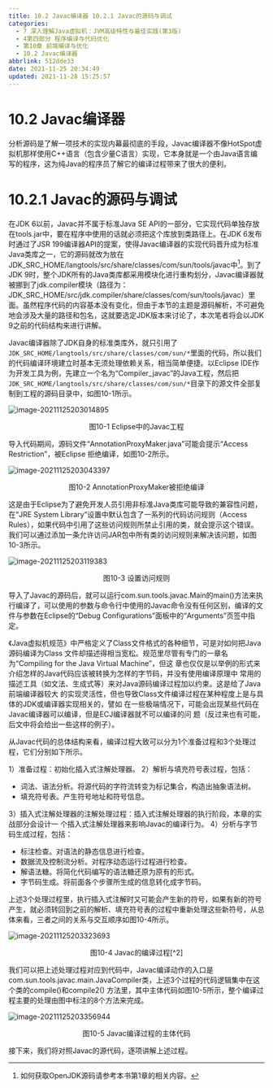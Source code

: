 ```yaml
---
title: 10.2 Javac编译器 10.2.1 Javac的源码与调试
categories: 
  - 7 深入理解Java虛拟机：JVM高级特性与最佳实践(第3版)
  - 4第四部分 程序编译与代码优化
  - 第10章 前端编译与优化
  - 10.2 Javac编译器
abbrlink: 512dde33
date: 2021-11-25 20:34:49
updated: 2021-11-28 15:25:57
---
```

# 10.2 Javac编译器
分析源码是了解一项技术的实现内幕最彻底的手段，Javac编译器不像HotSpot虚拟机那样使用C++语言（包含少量C语言）实现，它本身就是一个由Java语言编写的程序，这为纯Java的程序员了解它的编译过程带来了很大的便利。

# 10.2.1 Javac的源码与调试
在JDK 6以前，Javac并不属于标准Java SE API的一部分，它实现代码单独存放在tools.jar中，要在程序中使用的话就必须把这个库放到类路径上。在JDK 6发布时通过了JSR 199编译器API的提案，使得Javac编译器的实现代码晋升成为标准Java类库之一，它的源码就改为放在JDK_SRC_HOME/langtools/src/share/classes/com/sun/tools/javac中[^1]。到了JDK 9时，整个JDK所有的Java类库都采用模块化进行重构划分，Javac编译器就被挪到了jdk.compiler模块（路径为： JDK_SRC_HOME/src/jdk.compiler/share/classes/com/sun/tools/javac）里面。虽然程序代码的内容基本没有变化，但由于本节的主题是源码解析，不可避免地会涉及大量的路径和包名，这就要选定JDK版本来讨论了，本次笔者将会以JDK 9之前的代码结构来进行讲解。

Javac编译器除了JDK自身的标准类库外，就只引用了`JDK_SRC_HOME/langtools/src/share/classes/com/sun/*`里面的代码，所以我们的代码编译环境建立时基本无须处理依赖关系，相当简单便捷。以Eclipse IDE作为开发工具为例，先建立一个名为“Compiler_javac”的Java工程，然后把`JDK_SRC_HOME/langtools/src/share/classes/com/sun/*`目录下的源文件全部复制到工程的源码目录中，如图10-1所示。

![image-20211125203014895](https://gitee.com/XiaoLan223/images/raw/master/Blog/Sum/20211125203015.png)

<center>图10-1 Eclipse中的Javac工程</center>

导入代码期间，源码文件“AnnotationProxyMaker.java”可能会提示“Access Restriction”，被Eclipse 拒绝编译，如图10-2所示。

![image-20211125203043397](https://gitee.com/XiaoLan223/images/raw/master/Blog/Sum/20211125203043.png)

<center>图10-2 AnnotationProxyMaker被拒绝编译</center>

这是由于Eclipse为了避免开发人员引用非标准Java类库可能导致的兼容性问题，在“JRE System Library”设置中默认包含了一系列的代码访问规则（Access Rules），如果代码中引用了这些访问规则所禁止引用的类，就会提示这个错误。我们可以通过添加一条允许访问JAR包中所有类的访问规则来解决该问题，如图10-3所示。

![image-20211125203119383](https://gitee.com/XiaoLan223/images/raw/master/Blog/Sum/20211125203119.png)

<center>图10-3 设置访问规则</center>

导入了Javac的源码后，就可以运行com.sun.tools.javac.Main的main()方法来执行编译了，可以使用的参数与命令行中使用的Javac命令没有任何区别，编译的文件与参数在Eclipse的“Debug Configurations”面板中的“Arguments”页签中指定。

《Java虚拟机规范》中严格定义了Class文件格式的各种细节，可是对如何把Java源码编译为Class 文件却描述得相当宽松。规范里尽管有专门的一章名为“Compiling for the Java Virtual Machine”，但这 章也仅仅是以举例的形式来介绍怎样的Java代码应该被转换为怎样的字节码，并没有使用编译原理中 常用的描述工具（如文法、生成式等）来对Java源码编译过程加以约束。这是给了Java前端编译器较大 的实现灵活性，但也导致Class文件编译过程在某种程度上是与具体的JDK或编译器实现相关的，譬如 在一些极端情况下，可能会出现某些代码在Javac编译器可以编译，但是ECJ编译器就不可以编译的问 题（反过来也有可能，后文中将会给出一些这样的例子）。

从Javac代码的总体结构来看，编译过程大致可以分为1个准备过程和3个处理过程，它们分别如下所示。

1）准备过程：初始化插入式注解处理器。 
2）解析与填充符号表过程，包括：
- 词法、语法分析。将源代码的字符流转变为标记集合，构造出抽象语法树。
- 填充符号表。产生符号地址和符号信息。

3）插入式注解处理器的注解处理过程：插入式注解处理器的执行阶段，本章的实战部分会设计一 个插入式注解处理器来影响Javac的编译行为。 
4）分析与字节码生成过程，包括：
- 标注检查。对语法的静态信息进行检查。
- 数据流及控制流分析。对程序动态运行过程进行检查。
- 解语法糖。将简化代码编写的语法糖还原为原有的形式。
- 字节码生成。将前面各个步骤所生成的信息转化成字节码。

上述3个处理过程里，执行插入式注解时又可能会产生新的符号，如果有新的符号产生，就必须转回到之前的解析、填充符号表的过程中重新处理这些新符号，从总体来看，三者之间的关系与交互顺序如图10-4所示。

![image-20211125203323693](https://gitee.com/XiaoLan223/images/raw/master/Blog/Sum/20211125203323.png)

<center>图10-4 Javac的编译过程[^2]</center>

我们可以把上述处理过程对应到代码中，Javac编译动作的入口是com.sun.tools.javac.main.JavaCompiler类，上述3个过程的代码逻辑集中在这个类的compile()和compile2() 方法里，其中主体代码如图10-5所示，整个编译过程主要的处理由图中标注的8个方法来完成。

![image-20211125203356944](https://gitee.com/XiaoLan223/images/raw/master/Blog/Sum/20211125203357.png)

<center>图10-5 Javac编译过程的主体代码</center>

接下来，我们将对照Javac的源代码，逐项讲解上述过程。

[^1]: 如何获取OpenJDK源码请参考本书第1章的相关内容。 
[^2]: 图片来源：http://openjdk.java.net/groups/compiler/doc/compilation-overview/index.html，笔者做了汉化 处理。
